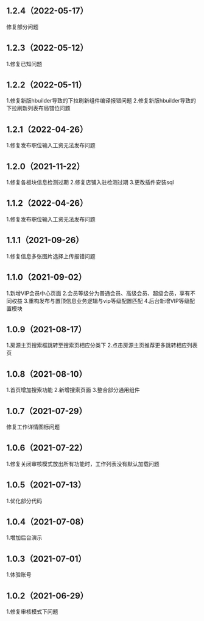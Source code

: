 ## 1.2.4（2022-05-17）
修复部分问题
## 1.2.3（2022-05-12）
1.修复已知问题
## 1.2.2（2022-05-11）
1.修复新版hbuilder导致的下拉刷新组件编译报错问题
2.修复新版hbuilder导致的下拉刷新列表布局错位问题
## 1.2.1（2022-04-26）
1.修复发布职位输入工资无法发布问题
## 1.2.0（2021-11-22）
1.修复各板块信息检测过期
2.修复店铺入驻检测过期
3.更改插件安装sql
## 1.1.2（2022-04-26）
1.修复发布职位输入工资无法发布问题
## 1.1.1（2021-09-26）
1.修复信息多张图片选择上传报错问题
## 1.1.0（2021-09-02）
1.新增VIP会员中心页面
2.会员等级分为普通会员、高级会员、超级会员，享有不同权益
3.重构发布与置顶信息业务逻辑与vip等级配置匹配
4.后台新增VIP等级配置模块
## 1.0.9（2021-08-17）
1.房源主页搜索框跳转至搜索页相应分类下
2.点击房源主页推荐更多跳转相应列表页
## 1.0.8（2021-08-10）
1.首页增加搜索功能
2.新增搜索页面
3.整合部分通用组件
## 1.0.7（2021-07-29）
修复工作详情图标问题
## 1.0.6（2021-07-22）
1.修复关闭审核模式放出所有功能时，工作列表没有默认加载问题
## 1.0.5（2021-07-13）
1.优化部分代码
## 1.0.4（2021-07-08）
1.增加后台演示
## 1.0.3（2021-07-01）
1.体验账号
## 1.0.2（2021-06-29）
1.修复审核模式下问题
